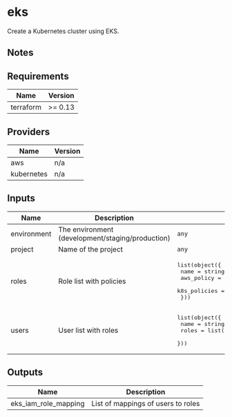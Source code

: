 # eks

Create a Kubernetes cluster using EKS.

## Notes

<!-- BEGINNING OF PRE-COMMIT-TERRAFORM DOCS HOOK -->
## Requirements

| Name | Version |
|------|---------|
| terraform | >= 0.13 |

## Providers

| Name | Version |
|------|---------|
| aws | n/a |
| kubernetes | n/a |

## Inputs

| Name | Description | Type | Default | Required |
|------|-------------|------|---------|:--------:|
| environment | The environment (development/staging/production) | `any` | n/a | yes |
| project | Name of the project | `any` | n/a | yes |
| roles | Role list with policies | <pre>list(object({<br>    name         = string<br>    aws_policy   = string<br>    k8s_policies = list(map(list(string)))<br>  }))</pre> | n/a | yes |
| users | User list with roles | <pre>list(object({<br>    name  = string<br>    roles = list(string)<br>  }))</pre> | n/a | yes |

## Outputs

| Name | Description |
|------|-------------|
| eks\_iam\_role\_mapping | List of mappings of users to roles |

<!-- END OF PRE-COMMIT-TERRAFORM DOCS HOOK -->
